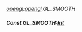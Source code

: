 _[opengl](../../modules/opengl/opengl-module.md):[opengl](../../modules/opengl/opengl-module.md).GL\_SMOOTH_
##### Const GL\_SMOOTH:[Int](../../modules/wonkey/wonkey-types-int.md)
